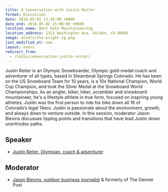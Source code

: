 ```yaml
---
title: A Conversation with Justin Reiter
format: Discussion
date: 2018-05-02 13:30:00 +0000
date_end: 2018-05-02 15:00:00 +0000
location_name: Bent Gate Mountaineering
location_address: 1313 Washington Ave, Golden, CO 80401
image: assets/the-wright-ig.png
last_modified_at: now
layout: event
redirect_from:
  - /talks/conversation-justin-reiter/
---
```

Justin Reiter is an Olympic Snowboarder, Olympic gold-medal coach and adventurer of all types, based in Steamboat Springs Colorado. He has been on the US Snowboard Team for 10 years, is a 10x National Champion, World Cup Champion, and took the Silver Medal at the Snowboard World Championships. As an angler, biker, hiker, scrambler and snowboard mountaineer, he's a lifestyle athlete in true form, focused on inspiring young athletes. Justin was the first person to ride his bike down all 16 of Colorado’s legal 14ers.  Justin is passionate about the environment, growth, and always down to venture outside. In this session, moderator Jason Blevins discusses tipping points and transitions that have lead Justin down unorthodox paths.

## Speaker
* [Justin Reiter, Olympian, coach & adventurer](https://www.denverpost.com/2018/02/24/justin-reiter-steamboat-coach-ester-ledecka-snowboard/)

## Moderator
* [Jason Blevins, outdoor business journalist](https://twitter.com/jasonblevins?lang=en) & formerly of The Denver Post
